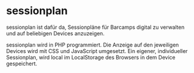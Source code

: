 # sessionplan

sessionplan ist dafür da, Sessionpläne für Barcamps digital zu verwalten 
und auf beliebigen Devices anzuzeigen.

sessionplan wird in PHP programmiert. Die Anzeige auf den jeweiligen Devices
wird mit CSS und JavaScript umgesetzt. Ein eigener, individueller Sessionplan, 
wird local im LocalStorage des Browsers in dem Device gespeichert.


